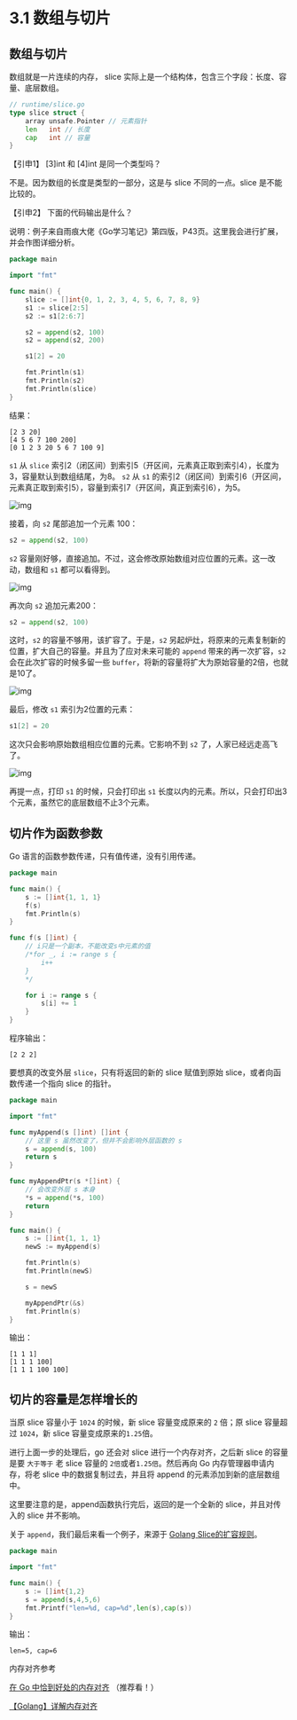 # 3.1 数组与切片

## 数组与切片

数组就是一片连续的内存， slice 实际上是一个结构体，包含三个字段：长度、容量、底层数组。

```go
// runtime/slice.go
type slice struct {
    array unsafe.Pointer // 元素指针
    len   int // 长度 
    cap   int // 容量
}
```

【引申1】 [3]int 和 [4]int 是同一个类型吗？

不是。因为数组的长度是类型的一部分，这是与 slice 不同的一点。slice 是不能比较的。

【引申2】 下面的代码输出是什么？

说明：例子来自雨痕大佬《Go学习笔记》第四版，P43页。这里我会进行扩展，并会作图详细分析。

```go
package main

import "fmt"

func main() {
    slice := []int{0, 1, 2, 3, 4, 5, 6, 7, 8, 9}
    s1 := slice[2:5]
    s2 := s1[2:6:7]

    s2 = append(s2, 100)
    s2 = append(s2, 200)

    s1[2] = 20

    fmt.Println(s1)
    fmt.Println(s2)
    fmt.Println(slice)
}
```

结果：

```
[2 3 20]
[4 5 6 7 100 200]
[0 1 2 3 20 5 6 7 100 9]
```

`s1` 从 `slice` 索引2（闭区间）到索引5（开区间，元素真正取到索引4），长度为3，容量默认到数组结尾，为8。 `s2` 从 `s1` 的索引2（闭区间）到索引6（开区间，元素真正取到索引5），容量到索引7（开区间，真正到索引6），为5。

![img](../../.go_study/assets/images3/slice-1.png)

接着，向 `s2` 尾部追加一个元素 100：

```go
s2 = append(s2, 100)
```

`s2` 容量刚好够，直接追加。不过，这会修改原始数组对应位置的元素。这一改动，数组和 `s1` 都可以看得到。

![img](../../.go_study/assets/images3/slice-2.png)



再次向 `s2` 追加元素200：

```go
s2 = append(s2, 100)
```

这时，`s2` 的容量不够用，该扩容了。于是，`s2` 另起炉灶，将原来的元素复制新的位置，扩大自己的容量。并且为了应对未来可能的 `append` 带来的再一次扩容，`s2` 会在此次扩容的时候多留一些 `buffer`，将新的容量将扩大为原始容量的2倍，也就是10了。

![img](../../.go_study/assets/images3/slice-3.png)

最后，修改 `s1` 索引为2位置的元素：

```go
s1[2] = 20
```

这次只会影响原始数组相应位置的元素。它影响不到 `s2` 了，人家已经远走高飞了。

![img](../../.go_study/assets/images3/slice-4.png)



再提一点，打印 `s1` 的时候，只会打印出 `s1` 长度以内的元素。所以，只会打印出3个元素，虽然它的底层数组不止3个元素。



## 切片作为函数参数

Go 语言的函数参数传递，只有值传递，没有引用传递。

```go
package main

func main() {
    s := []int{1, 1, 1}
    f(s)
    fmt.Println(s)
}

func f(s []int) {
    // i只是一个副本，不能改变s中元素的值
    /*for _, i := range s {
        i++
    }
    */

    for i := range s {
        s[i] += 1
    }
}
```

程序输出：

```
[2 2 2]
```

要想真的改变外层 `slice`，只有将返回的新的 slice 赋值到原始 slice，或者向函数传递一个指向 slice 的指针。

```go
package main

import "fmt"

func myAppend(s []int) []int {
    // 这里 s 虽然改变了，但并不会影响外层函数的 s
    s = append(s, 100)
    return s
}

func myAppendPtr(s *[]int) {
    // 会改变外层 s 本身
    *s = append(*s, 100)
    return
}

func main() {
    s := []int{1, 1, 1}
    newS := myAppend(s)

    fmt.Println(s)
    fmt.Println(newS)

    s = newS

    myAppendPtr(&s)
    fmt.Println(s)
}
```

输出：

```
[1 1 1]
[1 1 1 100]
[1 1 1 100 100]
```

## 切片的容量是怎样增长的

当原 slice 容量小于 `1024` 的时候，新 slice 容量变成原来的 `2` 倍；原 slice 容量超过 `1024`，新 slice 容量变成原来的`1.25`倍。

进行上面一步的处理后，go 还会对 slice 进行一个内存对齐，之后新 slice 的容量是要 `大于等于` 老 slice 容量的 `2倍`或者`1.25倍`。然后再向 Go 内存管理器申请内存，将老 slice 中的数据复制过去，并且将 append 的元素添加到新的底层数组中。

这里要注意的是，append函数执行完后，返回的是一个全新的 slice，并且对传入的 slice 并不影响。

关于 `append`，我们最后来看一个例子，来源于 [Golang Slice的扩容规则](https://jodezer.github.io/2017/05/golangSlice的扩容规则)。

```go
package main

import "fmt"

func main() {
    s := []int{1,2}
    s = append(s,4,5,6)
    fmt.Printf("len=%d, cap=%d",len(s),cap(s))
}
```

输出：

```
len=5, cap=6
```



内存对齐参考

[在 Go 中恰到好处的内存对齐](https://segmentfault.com/a/1190000017527311) （推荐看！）

[【Golang】详解内存对齐](https://segmentfault.com/a/1190000040528007)